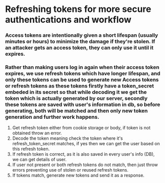 # Refreshing tokens for more secure authentications and workflow

### Access tokens are intentionally given a short lifespan (usually minutes or hours) to minimize the damage if they're stolen. If an attacker gets an access token, they can only use it until it expires.

### Rather than making users log in again when their access token expires, we use refresh tokens which have longer lifespan, and only these tokens can be used to generate new Access tokens or refresh tokens as these tokens firstly have a token_secret embeded in its secret so that while decoding it we get the token which is actually generated by our server, secondly these tokens are saved with user's information in db, so before generating, both will be matched and then only new token generation and further work happens.


1. Get refresh token either from cookie storage or body, if token is not obtained throw an error.
2. Decode the token meaning check the token where it's refresh_token_secret matches, if yes then we can get the user based on this refresh token.
3. If refresh token is correct, as it is also saved in every user's info (DB), we can get details of user.
4. If user not present or both refresh tokens do not match, then just throw errors preventing use of stolen or reused refresh tokens.
5. If tokens match, generate new tokens and send it as a response.
